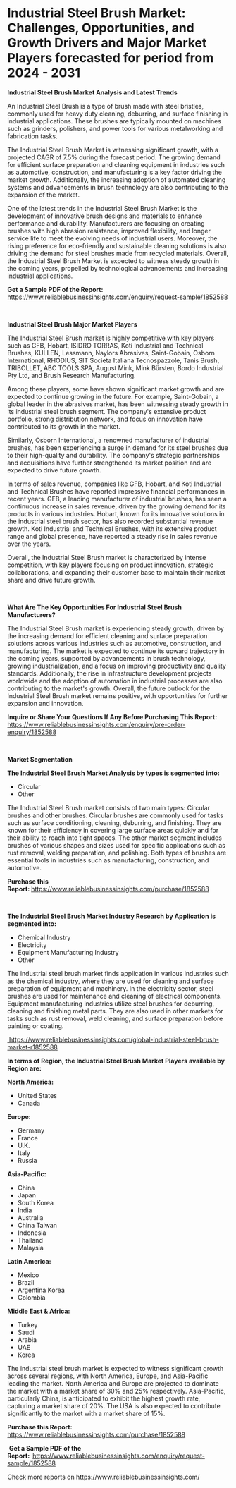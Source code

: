 <p><h1>Industrial Steel Brush Market: Challenges, Opportunities, and Growth Drivers and Major Market Players forecasted for period from 2024 - 2031</h1></p><p><strong>Industrial Steel Brush Market Analysis and Latest Trends</strong></p>
<p><p>An Industrial Steel Brush is a type of brush made with steel bristles, commonly used for heavy duty cleaning, deburring, and surface finishing in industrial applications. These brushes are typically mounted on machines such as grinders, polishers, and power tools for various metalworking and fabrication tasks.</p><p>The Industrial Steel Brush Market is witnessing significant growth, with a projected CAGR of 7.5% during the forecast period. The growing demand for efficient surface preparation and cleaning equipment in industries such as automotive, construction, and manufacturing is a key factor driving the market growth. Additionally, the increasing adoption of automated cleaning systems and advancements in brush technology are also contributing to the expansion of the market.</p><p>One of the latest trends in the Industrial Steel Brush Market is the development of innovative brush designs and materials to enhance performance and durability. Manufacturers are focusing on creating brushes with high abrasion resistance, improved flexibility, and longer service life to meet the evolving needs of industrial users. Moreover, the rising preference for eco-friendly and sustainable cleaning solutions is also driving the demand for steel brushes made from recycled materials. Overall, the Industrial Steel Brush Market is expected to witness steady growth in the coming years, propelled by technological advancements and increasing industrial applications.</p></p>
<p><strong>Get a Sample PDF of the Report:&nbsp;</strong> <a href="https://www.reliablebusinessinsights.com/enquiry/request-sample/1852588">https://www.reliablebusinessinsights.com/enquiry/request-sample/1852588</a></p>
<p>&nbsp;</p>
<p><strong>Industrial Steel Brush Major Market Players</strong></p>
<p><p>The Industrial Steel Brush market is highly competitive with key players such as GFB, Hobart, ISIDRO TORRAS, Koti Industrial and Technical Brushes, KULLEN, Lessmann, Naylors Abrasives, Saint-Gobain, Osborn International, RHODIUS, SIT Societa Italiana Tecnospazzole, Tanis Brush, TRIBOLLET, ABC TOOLS SPA, August Mink, Mink Bürsten, Bordo Industrial Pty Ltd, and Brush Research Manufacturing.</p><p>Among these players, some have shown significant market growth and are expected to continue growing in the future. For example, Saint-Gobain, a global leader in the abrasives market, has been witnessing steady growth in its industrial steel brush segment. The company's extensive product portfolio, strong distribution network, and focus on innovation have contributed to its growth in the market.</p><p>Similarly, Osborn International, a renowned manufacturer of industrial brushes, has been experiencing a surge in demand for its steel brushes due to their high-quality and durability. The company's strategic partnerships and acquisitions have further strengthened its market position and are expected to drive future growth.</p><p>In terms of sales revenue, companies like GFB, Hobart, and Koti Industrial and Technical Brushes have reported impressive financial performances in recent years. GFB, a leading manufacturer of industrial brushes, has seen a continuous increase in sales revenue, driven by the growing demand for its products in various industries. Hobart, known for its innovative solutions in the industrial steel brush sector, has also recorded substantial revenue growth. Koti Industrial and Technical Brushes, with its extensive product range and global presence, have reported a steady rise in sales revenue over the years.</p><p>Overall, the Industrial Steel Brush market is characterized by intense competition, with key players focusing on product innovation, strategic collaborations, and expanding their customer base to maintain their market share and drive future growth.</p></p>
<p>&nbsp;</p>
<p><strong>What Are The Key Opportunities For Industrial Steel Brush Manufacturers?</strong></p>
<p><p>The Industrial Steel Brush market is experiencing steady growth, driven by the increasing demand for efficient cleaning and surface preparation solutions across various industries such as automotive, construction, and manufacturing. The market is expected to continue its upward trajectory in the coming years, supported by advancements in brush technology, growing industrialization, and a focus on improving productivity and quality standards. Additionally, the rise in infrastructure development projects worldwide and the adoption of automation in industrial processes are also contributing to the market's growth. Overall, the future outlook for the Industrial Steel Brush market remains positive, with opportunities for further expansion and innovation.</p></p>
<p><strong>Inquire or Share Your Questions If Any Before Purchasing This Report:</strong> <a href="https://www.reliablebusinessinsights.com/enquiry/pre-order-enquiry/1852588">https://www.reliablebusinessinsights.com/enquiry/pre-order-enquiry/1852588</a></p>
<p>&nbsp;</p>
<p><strong>Market Segmentation</strong></p>
<p><strong>The Industrial Steel Brush Market Analysis by types is segmented into:</strong></p>
<p><ul><li>Circular</li><li>Other</li></ul></p>
<p><p>The Industrial Steel Brush market consists of two main types: Circular brushes and other brushes. Circular brushes are commonly used for tasks such as surface conditioning, cleaning, deburring, and finishing. They are known for their efficiency in covering large surface areas quickly and for their ability to reach into tight spaces. The other market segment includes brushes of various shapes and sizes used for specific applications such as rust removal, welding preparation, and polishing. Both types of brushes are essential tools in industries such as manufacturing, construction, and automotive.</p></p>
<p><strong>Purchase this Report:&nbsp;</strong><a href="https://www.reliablebusinessinsights.com/purchase/1852588">https://www.reliablebusinessinsights.com/purchase/1852588</a></p>
<p>&nbsp;</p>
<p><strong>The Industrial Steel Brush Market Industry Research by Application is segmented into:</strong></p>
<p><ul><li>Chemical Industry</li><li>Electricity</li><li>Equipment Manufacturing Industry</li><li>Other</li></ul></p>
<p><p>The industrial steel brush market finds application in various industries such as the chemical industry, where they are used for cleaning and surface preparation of equipment and machinery. In the electricity sector, steel brushes are used for maintenance and cleaning of electrical components. Equipment manufacturing industries utilize steel brushes for deburring, cleaning and finishing metal parts. They are also used in other markets for tasks such as rust removal, weld cleaning, and surface preparation before painting or coating.</p></p>
<p><a href="https://www.reliablebusinessinsights.com/global-industrial-steel-brush-market-r1852588">&nbsp;https://www.reliablebusinessinsights.com/global-industrial-steel-brush-market-r1852588</a></p>
<p><strong>In terms of Region, the Industrial Steel Brush Market Players available by Region are:</strong></p>
<p>
    <p> <strong> North America: </strong>
        <ul>
            <li>United States</li>
            <li>Canada</li>
        </ul>
        </p> 
    <p> <strong> Europe: </strong>
        <ul>
            <li>Germany</li>
            <li>France</li>
            <li>U.K.</li>
            <li>Italy</li>
            <li>Russia</li>
        </ul>
        </p> 
    <p> <strong> Asia-Pacific: </strong>
        <ul>
            <li>China</li>
            <li>Japan</li>
            <li>South Korea</li>
            <li>India</li>
            <li>Australia</li>
            <li>China Taiwan</li>
            <li>Indonesia</li>
            <li>Thailand</li>
            <li>Malaysia</li>
        </ul>
        </p> 
    <p> <strong> Latin America: </strong>
        <ul>
            <li>Mexico</li>
            <li>Brazil</li>
            <li>Argentina Korea</li>
            <li>Colombia</li>
        </ul>
        </p> 
    <p> <strong> Middle East & Africa: </strong>
        <ul>
            <li>Turkey</li>
            <li>Saudi</li>
            <li>Arabia</li>
            <li>UAE</li>
            <li>Korea</li>
        </ul>
    </p>
    </p>
<p><p>The industrial steel brush market is expected to witness significant growth across several regions, with North America, Europe, and Asia-Pacific leading the market. North America and Europe are projected to dominate the market with a market share of 30% and 25% respectively. Asia-Pacific, particularly China, is anticipated to exhibit the highest growth rate, capturing a market share of 20%. The USA is also expected to contribute significantly to the market with a market share of 15%.</p></p>
<p><strong>Purchase this Report: </strong><a href="https://www.reliablebusinessinsights.com/purchase/1852588">https://www.reliablebusinessinsights.com/purchase/1852588</a></p>
<p>&nbsp;<strong>Get a Sample PDF of the Report:&nbsp;&nbsp;</strong><a href="https://www.reliablebusinessinsights.com/enquiry/request-sample/1852588">https://www.reliablebusinessinsights.com/enquiry/request-sample/1852588</a></p>
<p><strong></strong></p>
<p>Check more reports on https://www.reliablebusinessinsights.com/</p>